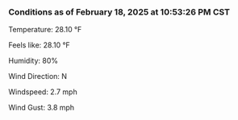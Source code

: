 ### Conditions as of February 18, 2025 at 10:53:26 PM CST 

Temperature: 28.10 &deg;F

Feels like: 28.10 &deg;F

Humidity: 80%

Wind Direction: N

Windspeed: 2.7 mph

Wind Gust: 3.8 mph

